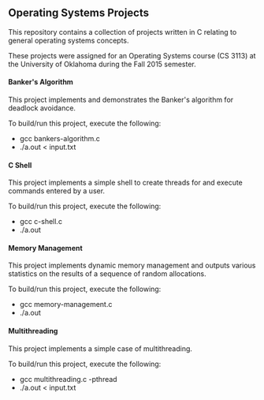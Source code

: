 ## Operating Systems Projects

This repository contains a collection of projects written in C relating to general operating systems concepts.

These projects were assigned for an Operating Systems course (CS 3113) at the University of Oklahoma during the Fall 2015 semester.

#### Banker's Algorithm

This project implements and demonstrates the Banker's algorithm for deadlock avoidance.

To build/run this project, execute the following:
*  gcc bankers-algorithm.c
* ./a.out < input.txt


#### C Shell

This project implements a simple shell to create threads for and execute commands entered by a user.

To build/run this project, execute the following:
* gcc c-shell.c
* ./a.out

#### Memory Management

This project implements dynamic memory management and outputs various statistics on the results of a sequence of random allocations.

To build/run this project, execute the following:
* gcc memory-management.c
* ./a.out

#### Multithreading

This project implements a simple case of multithreading.

To build/run this project, execute the following:
* gcc multithreading.c -pthread
* ./a.out < input.txt

